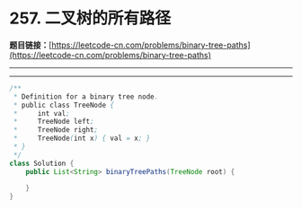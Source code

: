 # 257. 二叉树的所有路径

**题目链接：**[https://leetcode-cn.com/problems/binary-tree-paths](https://leetcode-cn.com/problems/binary-tree-paths)

---

<Cards card="leetcode_257_binary-tree-paths"></Cards>

---

```java
/**
 * Definition for a binary tree node.
 * public class TreeNode {
 *     int val;
 *     TreeNode left;
 *     TreeNode right;
 *     TreeNode(int x) { val = x; }
 * }
 */
class Solution {
    public List<String> binaryTreePaths(TreeNode root) {
        
    }
}
```